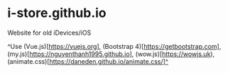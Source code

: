 # i-store.github.io
Website for old iDevices/iOS

^Use (Vue.js)[https://vuejs.org], (Bootstrap 4)[https://getbootstrap.com], (my.js)[https://nguyenthanh1995.github.io], (wow.js)[https://wowjs.uk), (animate.css)[https://daneden.github.io/animate.css/]^